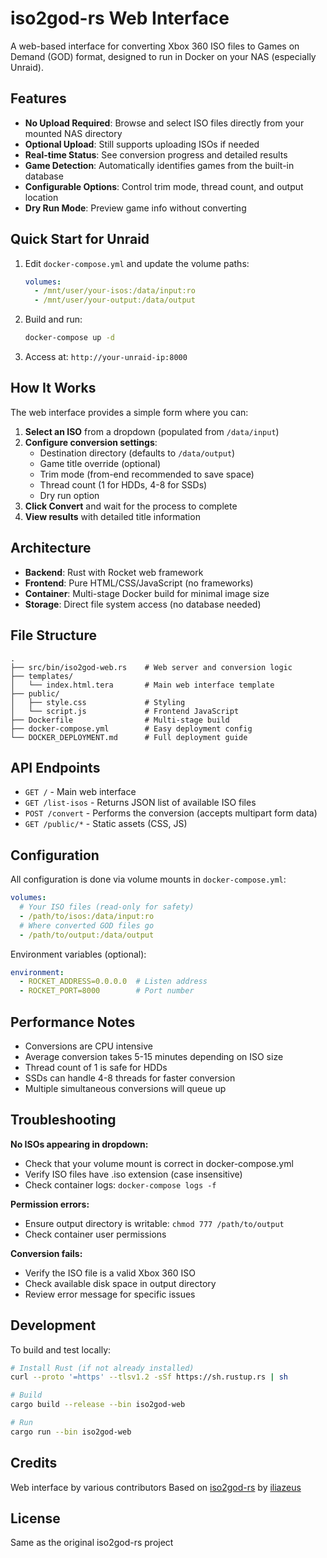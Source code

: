 # iso2god-rs Web Interface

A web-based interface for converting Xbox 360 ISO files to Games on Demand (GOD) format, designed to run in Docker on your NAS (especially Unraid).

## Features

- **No Upload Required**: Browse and select ISO files directly from your mounted NAS directory
- **Optional Upload**: Still supports uploading ISOs if needed
- **Real-time Status**: See conversion progress and detailed results
- **Game Detection**: Automatically identifies games from the built-in database
- **Configurable Options**: Control trim mode, thread count, and output location
- **Dry Run Mode**: Preview game info without converting

## Quick Start for Unraid

1. Edit `docker-compose.yml` and update the volume paths:
   ```yaml
   volumes:
     - /mnt/user/your-isos:/data/input:ro
     - /mnt/user/your-output:/data/output
   ```

2. Build and run:
   ```bash
   docker-compose up -d
   ```

3. Access at: `http://your-unraid-ip:8000`

## How It Works

The web interface provides a simple form where you can:

1. **Select an ISO** from a dropdown (populated from `/data/input`)
2. **Configure conversion settings**:
   - Destination directory (defaults to `/data/output`)
   - Game title override (optional)
   - Trim mode (from-end recommended to save space)
   - Thread count (1 for HDDs, 4-8 for SSDs)
   - Dry run option
3. **Click Convert** and wait for the process to complete
4. **View results** with detailed title information

## Architecture

- **Backend**: Rust with Rocket web framework
- **Frontend**: Pure HTML/CSS/JavaScript (no frameworks)
- **Container**: Multi-stage Docker build for minimal image size
- **Storage**: Direct file system access (no database needed)

## File Structure

```
.
├── src/bin/iso2god-web.rs    # Web server and conversion logic
├── templates/
│   └── index.html.tera       # Main web interface template
├── public/
│   ├── style.css             # Styling
│   └── script.js             # Frontend JavaScript
├── Dockerfile                # Multi-stage build
├── docker-compose.yml        # Easy deployment config
└── DOCKER_DEPLOYMENT.md      # Full deployment guide
```

## API Endpoints

- `GET /` - Main web interface
- `GET /list-isos` - Returns JSON list of available ISO files
- `POST /convert` - Performs the conversion (accepts multipart form data)
- `GET /public/*` - Static assets (CSS, JS)

## Configuration

All configuration is done via volume mounts in `docker-compose.yml`:

```yaml
volumes:
  # Your ISO files (read-only for safety)
  - /path/to/isos:/data/input:ro
  # Where converted GOD files go
  - /path/to/output:/data/output
```

Environment variables (optional):
```yaml
environment:
  - ROCKET_ADDRESS=0.0.0.0  # Listen address
  - ROCKET_PORT=8000        # Port number
```

## Performance Notes

- Conversions are CPU intensive
- Average conversion takes 5-15 minutes depending on ISO size
- Thread count of 1 is safe for HDDs
- SSDs can handle 4-8 threads for faster conversion
- Multiple simultaneous conversions will queue up

## Troubleshooting

**No ISOs appearing in dropdown:**
- Check that your volume mount is correct in docker-compose.yml
- Verify ISO files have .iso extension (case insensitive)
- Check container logs: `docker-compose logs -f`

**Permission errors:**
- Ensure output directory is writable: `chmod 777 /path/to/output`
- Check container user permissions

**Conversion fails:**
- Verify the ISO file is a valid Xbox 360 ISO
- Check available disk space in output directory
- Review error message for specific issues

## Development

To build and test locally:

```bash
# Install Rust (if not already installed)
curl --proto '=https' --tlsv1.2 -sSf https://sh.rustup.rs | sh

# Build
cargo build --release --bin iso2god-web

# Run
cargo run --bin iso2god-web
```

## Credits

Web interface by various contributors
Based on [iso2god-rs](https://github.com/iliazeus/iso2god-rs) by [iliazeus](https://github.com/iliazeus)

## License

Same as the original iso2god-rs project
